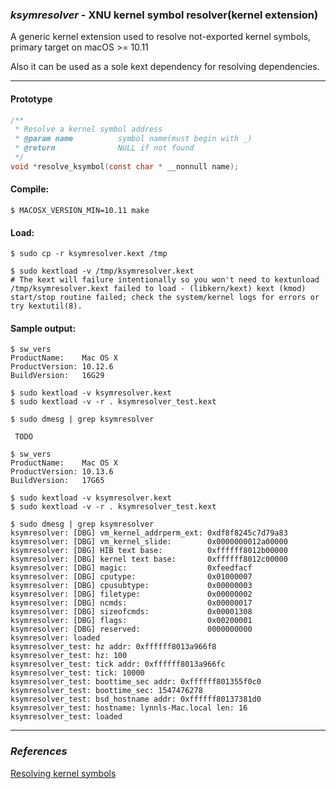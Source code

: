 ### *ksymresolver* - XNU kernel symbol resolver(kernel extension)

A generic kernel extension used to resolve not-exported kernel symbols, primary target on macOS >= 10.11

Also it can be used as a sole kext dependency for resolving dependencies.

---

#### Prototype

```c
/**
 * Resolve a kernel symbol address
 * @param name          symbol name(must begin with _)
 * @return              NULL if not found
 */
void *resolve_ksymbol(const char * __nonnull name);
```

#### Compile:

```
$ MACOSX_VERSION_MIN=10.11 make
```

#### Load:

```
$ sudo cp -r ksymresolver.kext /tmp

$ sudo kextload -v /tmp/ksymresolver.kext
# The kext will failure intentionally so you won't need to kextunload
/tmp/ksymresolver.kext failed to load - (libkern/kext) kext (kmod) start/stop routine failed; check the system/kernel logs for errors or try kextutil(8).
```

#### Sample output:

```
$ sw_vers
ProductName:	Mac OS X
ProductVersion:	10.12.6
BuildVersion:	16G29

$ sudo kextload -v ksymresolver.kext
$ sudo kextload -v -r . ksymresolver_test.kext

$ sudo dmesg | grep ksymresolver

 TODO
```

```
$ sw_vers
ProductName:	Mac OS X
ProductVersion:	10.13.6
BuildVersion:	17G65

$ sudo kextload -v ksymresolver.kext
$ sudo kextload -v -r . ksymresolver_test.kext

$ sudo dmesg | grep ksymresolver
ksymresolver: [DBG] vm_kernel_addrperm_ext: 0xdf8f8245c7d79a83
ksymresolver: [DBG] vm_kernel_slide:        0x0000000012a00000
ksymresolver: [DBG] HIB text base:          0xffffff8012b00000
ksymresolver: [DBG] kernel text base:       0xffffff8012c00000
ksymresolver: [DBG] magic:                  0xfeedfacf
ksymresolver: [DBG] cputype:                0x01000007
ksymresolver: [DBG] cpusubtype:             0x00000003
ksymresolver: [DBG] filetype:               0x00000002
ksymresolver: [DBG] ncmds:                  0x00000017
ksymresolver: [DBG] sizeofcmds:             0x00001308
ksymresolver: [DBG] flags:                  0x00200001
ksymresolver: [DBG] reserved:               0000000000
ksymresolver: loaded
ksymresolver_test: hz addr: 0xffffff8013a966f8
ksymresolver_test: hz: 100
ksymresolver_test: tick addr: 0xffffff8013a966fc
ksymresolver_test: tick: 10000
ksymresolver_test: boottime_sec addr: 0xffffff801355f0c0
ksymresolver_test: boottime_sec: 1547476278
ksymresolver_test: bsd_hostname addr: 0xffffff80137381d0
ksymresolver_test: hostname: lynnls-Mac.local len: 16
ksymresolver_test: loaded
```

---

### *References*
[Resolving kernel symbols](http://ho.ax/posts/2012/02/resolving-kernel-symbols/)

